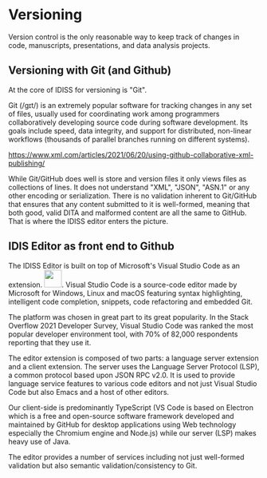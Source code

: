 # Versioning

Version control is the only reasonable way to keep track of changes in code, manuscripts, presentations, and data analysis projects. 

## Versioning with Git (and Github)

At the core of IDISS for versioning is "Git". 

Git (/ɡɪt/) is an extremely popular software for tracking changes in any set of files, usually used for coordinating work among programmers collaboratively developing source code during software development. Its goals include speed, data integrity, and support for distributed, non-linear workflows (thousands of parallel branches running on different systems).

https://www.xml.com/articles/2021/06/20/using-github-collaborative-xml-publishing/

While Git/GitHub does well is store and version files it only views files as collections of lines. It does not understand "XML", "JSON", "ASN.1" or any other encoding or serialization. There is no validation inherent to Git/GitHub that ensures that any content submitted to it is well-formed, meaning that both good, valid DITA and malformed content are all the same to GitHub. That is where the IDISS editor enters the picture.

## IDIS Editor as front end to Github
The IDISS Editor is built on top of Microsoft's Visual Studio Code as an extension. <IMG SRC="https://user-images.githubusercontent.com/408126/149361233-30279d28-280a-4bd3-b988-f314a0fd4cc3.png" height="35">. Visual Studio Code is a source-code editor made by Microsoft for Windows, Linux and macOS featuring syntax highlighting, intelligent code completion, snippets, code refactoring and embedded Git. 

The platform was chosen in great part to its great popularity. In the Stack Overflow 2021 Developer Survey, Visual Studio Code was ranked the most popular developer environment tool, with 70% of 82,000 respondents reporting that they use it.

The editor extension is composed of two parts: a language server extension and a client extension. The server uses the Language Server Protocol (LSP), a common protocol based upon JSON RPC v2.0. It is used to provide language service features to various code editors and not just Visual Studio Code but also Emacs and a host of other editors.

Our client-side is predominantly TypeScript (VS Code is based on Electron which is a free and open-source software framework developed and maintained by GitHub for desktop applications using Web technology especially the Chromium engine and Node.js) while our server (LSP) makes heavy use of Java.

The editor provides a number of services including not just well-formed validation but also semantic validation/consistency to Git.
